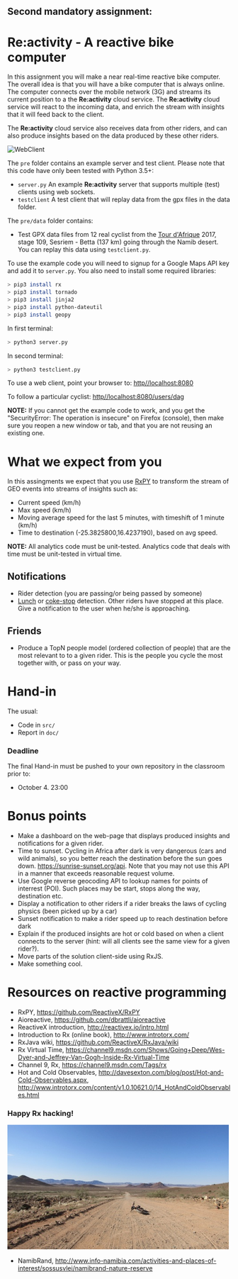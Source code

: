 ## Second mandatory assignment:
# Re:activity - A reactive bike computer

In this assignment you will make a near real-time reactive bike computer. The overall idea is that you will have a bike computer that is always online. The computer connects over the mobile network (3G) and streams its current position to a the **Re:activity** cloud service. The **Re:activity** cloud service will react to the incoming data, and enrich the stream with insights that it will feed back to the client.

The **Re:activity** cloud service also receives data from other riders, and can also produce insights based on the data produced by these other riders.

![WebClient](./pre/img/webclient.png)

The `pre` folder contains an example server and test client. Please note that this code have only been tested with Python 3.5+:

* `server.py` An example **Re:activity** server that supports multiple (test) clients using web sockets.
* `testclient` A test client that will replay data from the gpx files in the data folder.

The `pre/data` folder contains:
* Test GPX data files from 12 real cyclist from the [Tour d'Afrique](http://tdaglobalcycling.com/tour-dafrique) 2017, stage 109, Sesriem - Betta (137 km) going through the Namib desert. You can replay this data using `testclient.py`.

To use the example code you will need to signup for a Google Maps API key and add it to `server.py`. You also need to install some required libraries:

```bash
> pip3 install rx
> pip3 install tornado
> pip3 install jinja2
> pip3 install python-dateutil
> pip3 install geopy
```

In first terminal:
```bash
> python3 server.py
```

In second terminal:
```bash
> python3 testclient.py
```

To use a web client, point your browser to:
[http//localhost:8080](http//localhost:8080)

To follow a particular cyclist:
[http//localhost:8080/users/dag](http//localhost:8080/users/dag)

**NOTE:** If you cannot get the example code to work, and you get the "SecurityError: The operation is insecure" on Firefox (console), then make sure you reopen a new window or tab, and that you are not reusing an existing one.

# What we expect from you

In this assingments we expect that you use [RxPY](https://github.com/ReactiveX/RxPY) to transform the stream of GEO events into streams of insights such as:

* Current speed (km/h)
* Max speed (km/h)
* Moving average speed for the last 5 minutes, with timeshift of 1 minute (km/h)
* Time to destination (-25.3825800,16.4237190), based on avg speed.

**NOTE:** All analytics code must be unit-tested. Analytics code that deals with time must be unit-tested in virtual time.

## Notifications

* Rider detection (you are passing/or being passed by someone)
* [Lunch](http://tdaglobalcycling.com/2013/04/the-lunch-truck/) or [coke-stop](http://tdaglobalcycling.com/2015/03/i-really-want-a-coke-stop/) detection. Other riders have stopped at this place. Give a notification to the user when he/she is approaching.

## Friends

* Produce a TopN people model (ordered collection of people) that are the most relevant to to a given rider. This is the people you cycle the most together with, or pass on your way.

# Hand-in

The usual:

* Code in `src/`
* Report in `doc/`

### Deadline

The final Hand-in must be pushed to your own repository in the classroom prior to:

* October 4. 23:00

# Bonus points

* Make a dashboard on the web-page that displays produced insights and notifications for a given rider.
* Time to sunset. Cycling in Africa after dark is very dangerous (cars and wild animals), so you better reach the destination before the sun goes down. https://sunrise-sunset.org/api. Note that you may not use this API in a manner that exceeds reasonable request volume.
* Use Google reverse geocoding API to lookup names for points of interrest (POI). Such places may be start, stops along the way, destination etc.
* Display a notification to other riders if a rider breaks the laws of cycling physics (been picked up by a car)
* Sunset notification to make a rider speed up to reach destination before dark
* Explain if the produced insights are hot or cold based on when a client connects to the server (hint: will all clients see the same view for a given rider?).
* Move parts of the solution client-side using RxJS.
* Make something cool.

# Resources on reactive programming

* RxPY, https://github.com/ReactiveX/RxPY
* Aioreactive, https://github.com/dbrattli/aioreactive
* ReactiveX introduction, http://reactivex.io/intro.html
* Introduction to Rx (online book), http://www.introtorx.com/
* RxJava wiki, https://github.com/ReactiveX/RxJava/wiki
* Rx Virtual Time, https://channel9.msdn.com/Shows/Going+Deep/Wes-Dyer-and-Jeffrey-Van-Gogh-Inside-Rx-Virtual-Time
* Channel 9, Rx, https://channel9.msdn.com/Tags/rx
* Hot and Cold Observables, http://davesexton.com/blog/post/Hot-and-Cold-Observables.aspx, http://www.introtorx.com/content/v1.0.10621.0/14_HotAndColdObservables.html

### Happy Rx hacking!

![NamibRand](./pre/img/namibrand.jpg)

* NamibRand, http://www.info-namibia.com/activities-and-places-of-interest/sossusvlei/namibrand-nature-reserve
